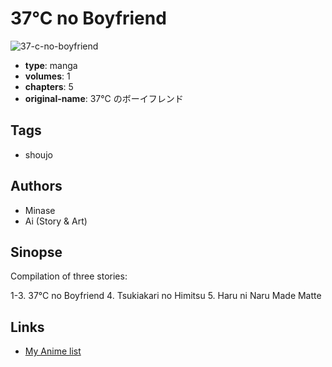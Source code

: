 # 37°C no Boyfriend

![37-c-no-boyfriend](https://cdn.myanimelist.net/images/manga/2/15129.jpg)

-   **type**: manga
-   **volumes**: 1
-   **chapters**: 5
-   **original-name**: 37℃ のボーイフレンド

## Tags

-   shoujo

## Authors

-   Minase
-   Ai (Story & Art)

## Sinopse

Compilation of three stories:

1-3. 37°C no Boyfriend 4. Tsukiakari no Himitsu 5. Haru ni Naru Made Matte

## Links

-   [My Anime list](https://myanimelist.net/manga/11133/37%C2%B0C_no_Boyfriend)
